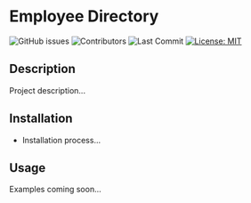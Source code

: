 # Employee Directory

![GitHub issues](https://img.shields.io/github/issues-raw/Lagbana/employee-directory) ![Contributors](https://img.shields.io/github/contributors/Lagbana/employee-directory) ![Last Commit](https://img.shields.io/github/last-commit/Lagbana/employee-directory) [![License: MIT](https://img.shields.io/badge/License-MIT-yellow.svg)](https://opensource.org/licenses/MIT)

## Description

Project description...

## Installation

- Installation process...

## Usage

Examples coming soon...
